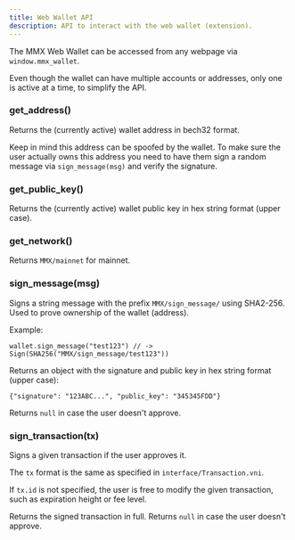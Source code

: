 ```yaml
---
title: Web Wallet API
description: API to interact with the web wallet (extension).
---
```


The MMX Web Wallet can be accessed from any webpage via `window.mmx_wallet`.

Even though the wallet can have multiple accounts or addresses, only one is active at a time, to simplify the API.

### get_address()

Returns the (currently active) wallet address in bech32 format.

Keep in mind this address can be spoofed by the wallet.
To make sure the user actually owns this address you need to have them sign a random message via `sign_message(msg)` and verify the signature. 

### get_public_key()

Returns the (currently active) wallet public key in hex string format (upper case).

### get_network()

Returns `MMX/mainnet` for mainnet.

### sign_message(msg)

Signs a string message with the prefix `MMX/sign_message/` using SHA2-256. Used to prove ownership of the wallet (address).

Example:
```
wallet.sign_message("test123") // -> Sign(SHA256("MMX/sign_message/test123"))
```

Returns an object with the signature and public key in hex string format (upper case):
```
{"signature": "123ABC...", "public_key": "345345FDD"}
```

Returns `null` in case the user doesn't approve.

### sign_transaction(tx)

Signs a given transaction if the user approves it.

The `tx` format is the same as specified in `interface/Transaction.vni`.

If `tx.id` is not specified, the user is free to modify the given transaction, such as expiration height or fee level.

Returns the signed transaction in full. Returns `null` in case the user doesn't approve.
